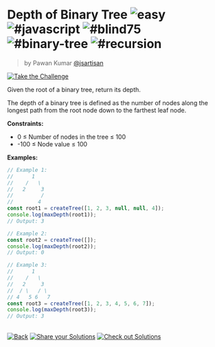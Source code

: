 <!--info-header-start--><h1>Depth of Binary Tree <img src="https://img.shields.io/badge/-easy-7aad0c" alt="easy"/> <img src="https://img.shields.io/badge/-%23javascript-999" alt="#javascript"/> <img src="https://img.shields.io/badge/-%23blind75-999" alt="#blind75"/> <img src="https://img.shields.io/badge/-%23binary--tree-999" alt="#binary-tree"/> <img src="https://img.shields.io/badge/-%23recursion-999" alt="#recursion"/></h1><blockquote><p>by Pawan Kumar <a href="https://github.com/jsartisan" target="_blank">@jsartisan</a></p></blockquote><p><a href="https://frontend-challenges.com/challenges/237-depth-of-binary-tree" target="_blank"><img src="https://img.shields.io/badge/-Take%20the%20Challenge-0d99ff?logo=javascript&logoColor=white" alt="Take the Challenge"/></a> </p><!--info-header-end-->

Given the root of a binary tree, return its depth.

The depth of a binary tree is defined as the number of nodes along the longest path from the root node down to the farthest leaf node.

**Constraints:**

- 0 ≤ Number of nodes in the tree ≤ 100
- -100 ≤ Node value ≤ 100

**Examples:**

```typescript
// Example 1:
//      1
//    /   \
//   2     3
//         /
//        4
const root1 = createTree([1, 2, 3, null, null, 4]);
console.log(maxDepth(root1));
// Output: 3

// Example 2:
const root2 = createTree([]);
console.log(maxDepth(root2));
// Output: 0

// Example 3:
//      1
//    /   \
//   2     3
//  / \   / \
// 4   5 6   7
const root3 = createTree([1, 2, 3, 4, 5, 6, 7]);
console.log(maxDepth(root3));
// Output: 3
```

<!--info-footer-start--><br><a href="../../README.md" target="_blank"><img src="https://img.shields.io/badge/-Back-grey" alt="Back"/></a> <a href="https://github.com/jsartisan/frontend-challenges/issues/new?template=answer.md&labels=answer,237,undefined&title=237%20-%20Depth%20of%20Binary%20Tree%20-%20undefined&body=" target="_blank"><img src="https://img.shields.io/badge/-Share%20your%20Solutions-teal" alt="Share your Solutions"/></a> <a href="https://github.com/jsartisan/frontend-challenges/issues?q=label%3A237+label%3Aanswer+sort%3Areactions-%2B1-desc" target="_blank"><img src="https://img.shields.io/badge/-Check%20out%20Solutions-de5a77?logo=awesome-lists&logoColor=white" alt="Check out Solutions"/></a> <!--info-footer-end-->
